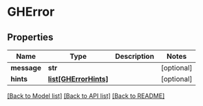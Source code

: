 # GHError

## Properties
Name | Type | Description | Notes
------------ | ------------- | ------------- | -------------
**message** | **str** |  | [optional] 
**hints** | [**list[GHErrorHints]**](GHErrorHints.md) |  | [optional] 

[[Back to Model list]](../README.md#documentation-for-models) [[Back to API list]](../README.md#documentation-for-api-endpoints) [[Back to README]](../README.md)

